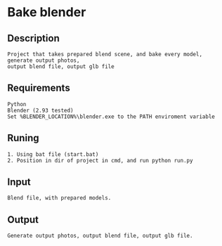 # Bake blender

## Description
    Project that takes prepared blend scene, and bake every model, generate output photos,
    output blend file, output glb file

## Requirements
    Python
    Blender (2.93 tested)
    Set %BLENDER_LOCATION%\blender.exe to the PATH enviroment variable

## Runing 
    1. Using bat file (start.bat)
    2. Position in dir of project in cmd, and run python run.py


## Input
    Blend file, with prepared models.


## Output
    Generate output photos, output blend file, output glb file.

